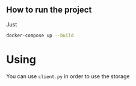 ## How to run the project
Just
```bash
docker-compose up --build
```

# Using
You can use `client.py` in order to use the storage

